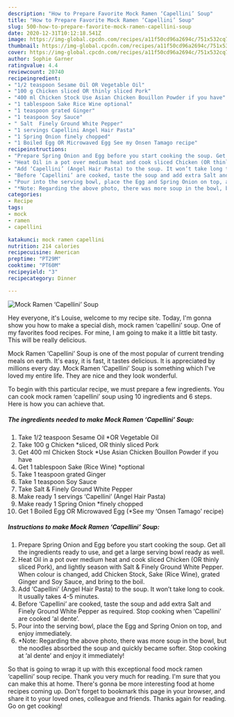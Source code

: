 ```yaml
---
description: "How to Prepare Favorite Mock Ramen ‘Capellini’ Soup"
title: "How to Prepare Favorite Mock Ramen ‘Capellini’ Soup"
slug: 500-how-to-prepare-favorite-mock-ramen-capellini-soup
date: 2020-12-31T10:12:18.541Z
image: https://img-global.cpcdn.com/recipes/a11f50cd96a2694c/751x532cq70/mock-ramen-capellini-soup-recipe-main-photo.jpg
thumbnail: https://img-global.cpcdn.com/recipes/a11f50cd96a2694c/751x532cq70/mock-ramen-capellini-soup-recipe-main-photo.jpg
cover: https://img-global.cpcdn.com/recipes/a11f50cd96a2694c/751x532cq70/mock-ramen-capellini-soup-recipe-main-photo.jpg
author: Sophie Garner
ratingvalue: 4.4
reviewcount: 20740
recipeingredient:
- "1/2 teaspoon Sesame Oil OR Vegetable Oil"
- "100 g Chicken sliced OR thinly sliced Pork"
- "400 ml Chicken Stock Use Asian Chicken Bouillon Powder if you have"
- "1 tablespoon Sake Rice Wine optional"
- "1 teaspoon grated Ginger"
- "1 teaspoon Soy Sauce"
- " Salt  Finely Ground White Pepper"
- "1 servings Capellini Angel Hair Pasta"
- "1 Spring Onion finely chopped"
- "1 Boiled Egg OR Microwaved Egg See my Onsen Tamago recipe"
recipeinstructions:
- "Prepare Spring Onion and Egg before you start cooking the soup. Get all the ingredients ready to use, and get a large serving bowl ready as well."
- "Heat Oil in a pot over medium heat and cook sliced Chicken (OR thinly sliced Pork), and lightly season with Salt &amp; Finely Ground White Pepper. When colour is changed, add Chicken Stock, Sake (Rice Wine), grated Ginger and Soy Sauce, and bring to the boil."
- "Add ‘Capellini’ (Angel Hair Pasta) to the soup. It won’t take long to cook. It usually takes 4-5 minutes."
- "Before ‘Capellini’ are cooked, taste the soup and add extra Salt and Finely Ground White Pepper as required. Stop cooking when ‘Capellini’ are cooked ‘al dente’."
- "Pour into the serving bowl, place the Egg and Spring Onion on top, and enjoy immediately."
- "*Note: Regarding the above photo, there was more soup in the bowl, but the noodles absorbed the soup and quickly became softer. Stop cooking at ‘al dente’ and enjoy it immediately!"
categories:
- Recipe
tags:
- mock
- ramen
- capellini

katakunci: mock ramen capellini 
nutrition: 214 calories
recipecuisine: American
preptime: "PT29M"
cooktime: "PT60M"
recipeyield: "3"
recipecategory: Dinner

---
```



![Mock Ramen ‘Capellini’ Soup](https://img-global.cpcdn.com/recipes/a11f50cd96a2694c/751x532cq70/mock-ramen-capellini-soup-recipe-main-photo.jpg)

Hey everyone, it's Louise, welcome to my recipe site. Today, I'm gonna show you how to make a special dish, mock ramen ‘capellini’ soup. One of my favorites food recipes. For mine, I am going to make it a little bit tasty. This will be really delicious.



Mock Ramen ‘Capellini’ Soup is one of the most popular of current trending meals on earth. It's easy, it is fast, it tastes delicious. It is appreciated by millions every day. Mock Ramen ‘Capellini’ Soup is something which I've loved my entire life. They are nice and they look wonderful.


To begin with this particular recipe, we must prepare a few ingredients. You can cook mock ramen ‘capellini’ soup using 10 ingredients and 6 steps. Here is how you can achieve that.

<!--inarticleads1-->

##### The ingredients needed to make Mock Ramen ‘Capellini’ Soup:

1. Take 1/2 teaspoon Sesame Oil *OR Vegetable Oil
1. Take 100 g Chicken *sliced, OR thinly sliced Pork
1. Get 400 ml Chicken Stock *Use Asian Chicken Bouillon Powder if you have
1. Get 1 tablespoon Sake (Rice Wine) *optional
1. Take 1 teaspoon grated Ginger
1. Take 1 teaspoon Soy Sauce
1. Take  Salt &amp; Finely Ground White Pepper
1. Make ready 1 servings ‘Capellini’ (Angel Hair Pasta)
1. Make ready 1 Spring Onion *finely chopped
1. Get 1 Boiled Egg OR Microwaved Egg (*See my ‘Onsen Tamago’ recipe)




<!--inarticleads2-->

##### Instructions to make Mock Ramen ‘Capellini’ Soup:

1. Prepare Spring Onion and Egg before you start cooking the soup. Get all the ingredients ready to use, and get a large serving bowl ready as well.
1. Heat Oil in a pot over medium heat and cook sliced Chicken (OR thinly sliced Pork), and lightly season with Salt &amp; Finely Ground White Pepper. When colour is changed, add Chicken Stock, Sake (Rice Wine), grated Ginger and Soy Sauce, and bring to the boil.
1. Add ‘Capellini’ (Angel Hair Pasta) to the soup. It won’t take long to cook. It usually takes 4-5 minutes.
1. Before ‘Capellini’ are cooked, taste the soup and add extra Salt and Finely Ground White Pepper as required. Stop cooking when ‘Capellini’ are cooked ‘al dente’.
1. Pour into the serving bowl, place the Egg and Spring Onion on top, and enjoy immediately.
1. *Note: Regarding the above photo, there was more soup in the bowl, but the noodles absorbed the soup and quickly became softer. Stop cooking at ‘al dente’ and enjoy it immediately!




So that is going to wrap it up with this exceptional food mock ramen ‘capellini’ soup recipe. Thank you very much for reading. I'm sure that you can make this at home. There's gonna be more interesting food at home recipes coming up. Don't forget to bookmark this page in your browser, and share it to your loved ones, colleague and friends. Thanks again for reading. Go on get cooking!
